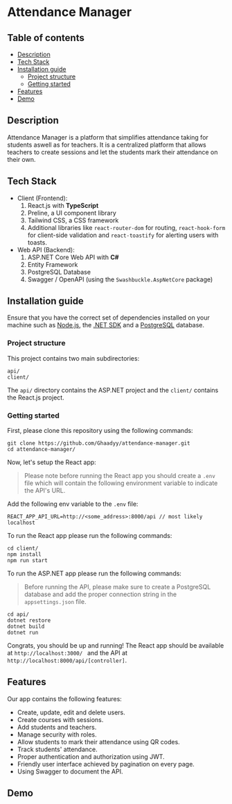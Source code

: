 # Attendance Manager

## Table of contents

- [Description](#description)
- [Tech Stack](#tech-stack)
- [Installation guide](#installation-guide)
  - [Project structure](#project-structure)
  - [Getting started](#getting-started)
- [Features](#features)
- [Demo](#demo)

## Description

Attendance Manager is a platform that simplifies attendance taking for students aswell as for teachers. It is a centralized platform that allows teachers to create sessions and let the students mark their attendance on their own.

## Tech Stack

- Client (Frontend):
  1. React.js with **TypeScript**
  2. Preline, a UI component library
  3. Tailwind CSS, a CSS framework
  4. Additional libraries like `react-router-dom` for routing, `react-hook-form` for client-side validation and `react-toastify` for alerting users with toasts.
- Web API (Backend):
  1. ASP.NET Core Web API with **C#**
  2. Entity Framework
  3. PostgreSQL Database
  4. Swagger / OpenAPI (using the `Swashbuckle.AspNetCore` package)

## Installation guide

Ensure that you have the correct set of dependencies installed on your machine such as [Node.js](https://nodejs.org/en), the [.NET SDK](https://dotnet.microsoft.com/en-us/download) and a [PostgreSQL](https://www.postgresql.org/download/) database.

### Project structure

This project contains two main subdirectories:

```
api/
client/
```

The `api/` directory contains the ASP.NET project and the `client/` contains the React.js project.

### Getting started

First, please clone this repository using the following commands:

```
git clone https://github.com/Ghaadyy/attendance-manager.git
cd attendance-manager/
```

Now, let's setup the React app:

> Please note before running the React app you should create a `.env` file which will contain the following environment variable to indicate the API's URL.

Add the following env variable to the `.env` file:

```
REACT_APP_API_URL=http://<some_address>:8000/api // most likely localhost
```

To run the React app please run the following commands:

```
cd client/
npm install
npm run start
```

To run the ASP.NET app please run the following commands:

> Before running the API, please make sure to create a PostgreSQL database and add the proper connection string in the `appsettings.json` file.

```
cd api/
dotnet restore
dotnet build
dotnet run
```

Congrats, you should be up and running!
The React app should be available at `http://localhost:3000/ ` and the API at `http://localhost:8000/api/[controller]`.

## Features

Our app contains the following features:

- Create, update, edit and delete users.
- Create courses with sessions.
- Add students and teachers.
- Manage security with roles.
- Allow students to mark their attendance using QR codes.
- Track students' attendance.
- Proper authentication and authorization using JWT.
- Friendly user interface achieved by pagination on every page.
- Using Swagger to document the API.

## Demo
